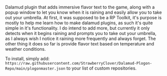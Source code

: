 Dalamud plugin that adds immersive flavor text to the game, along with a popup window to let you know when it is raining and easily allow you to take out your umbrella.
At first, it was supposed to be a RP Toolkit, it's purpose is mostly to help me learn how to make dalamud plugins, as such it's quite simple in it's functionality. I do intend to add more, but currently it only detects when it begins raining and prompts you to take out your umbrella, as I always wish I notice it raining more frequently and always forget. The other thing it does so far is provide flavor text based on temperature and weather conditions.

To install, simply add:
`https://raw.githubusercontent.com/StrawberryClover/Dalamud-Plogon-Repo/main/plogonmaster.json`
to your list of custom repositories.
